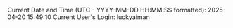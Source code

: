 Current Date and Time (UTC - YYYY-MM-DD HH:MM:SS formatted): 2025-04-20 15:49:10
Current User's Login: luckyaiman

